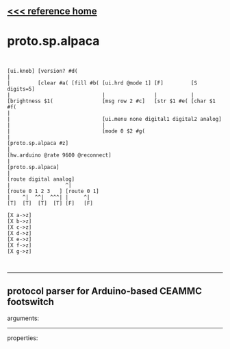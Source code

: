[<<< reference home](ceammc_lib.md)
---

# proto.sp.alpaca

```


[ui.knob] [version? #d(
|
|         [clear #a( [fill #b( [ui.hrd @mode 1] [F]         [S digits=5]
|                              |                |           |
[brightness $1(                [msg row 2 #c]   [str $1 #e( [char $1 #f(
|
|                              [ui.menu none digital1 digital2 analog]
|                              |
|                              [mode 0 $2 #g(
|
[proto.sp.alpaca #z]
|
[hw.arduino @rate 9600 @reconnect]
|
[proto.sp.alpaca]
|
[route digital analog]
|                  ^|
[route 0 1 2 3   ] [route 0 1]
|    ^|  ^^|  ^^^| |     ^|
[T]  [T]  [T]  [T] [F]   [F]

[X a->z]
[X b->z]
[X c->z]
[X d->z]
[X e->z]
[X f->z]
[X g->z]

            
```
---
protocol parser for Arduino-based CEAMMC footswitch
---
arguments:


---
properties:


